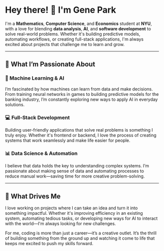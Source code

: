 # Hey there! 👋 I'm Gene Park

I'm a **Mathematics**, **Computer Science**, and **Economics** student at **NYU**, with a love for blending **data analysis**, **AI**, and **software development** to solve real-world problems. Whether it's building predictive models, automating workflows, or creating full-stack applications, I'm always excited about projects that challenge me to learn and grow.

---

## 🚀 **What I’m Passionate About**

### **🧠 Machine Learning & AI**
I’m fascinated by how machines can learn from data and make decisions. From training neural networks in games to building predictive models for the banking industry, I’m constantly exploring new ways to apply AI in everyday solutions.

### **💻 Full-Stack Development**
Building user-friendly applications that solve real problems is something I truly enjoy. Whether it's frontend or backend, I love the process of creating systems that work seamlessly and make life easier for people.

### **📊 Data Science & Automation**
I believe that data holds the key to understanding complex systems. I’m passionate about making sense of data and automating processes to reduce manual work—saving time for more creative problem-solving.

---

## 🌱 **What Drives Me**

I love working on projects where I can take an idea and turn it into something impactful. Whether it's improving efficiency in an existing system, automating tedious tasks, or developing new ways for AI to interact with the world—I'm always looking for new challenges.  

For me, coding is more than just a career—it’s a creative outlet. It’s the thrill of building something from the ground up and watching it come to life that keeps me excited to push my skills forward.
